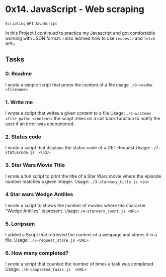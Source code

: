 # 0x14. JavaScript - Web scraping

` Scripting ` ` API `  ` JavaScript `

In this Project I continued to practice my Javascript and got comfortable working with JSON format. I also learned how to use ` requests ` and ` fetch ` APIs.

## Tasks 

### 0. Readme

I wrote a simple script that prints the content of a file
usage ` ./0-readme <filename> `

### 1. Write me

I wrote a script that writes a given content to a file
Usage: ` ./1-writeme <file_path> <content> `
the script relies on a call back function to notify the user if an error was encountered.

### 2. Status code

I wrote a script that displays the status code of a GET Request
Usage: ` ./2-statuscode.js  <URL> `

### 3. Star Wars Movie Title 
I wrote a fun script to print the title of a Star Wars movie where the episode number matches a given integer.
Usage: ` ./3-starwars_title.js <id> `

### 4 Star wars Wedge Antilles
I wrote a script to shows the number of movies where the character "Wedge Antilles" is present. 
Usage: ` /4-starwars_count.js <URL> `

### 5. Loripsum
I added a Script that retrieved the content of a webpage and stores it in a file.
Usage: ` ./5-request_store.js <URL> `

### 6. How many completed?

I wrote a script that counted the number of times a task was completed.
Usage: ` ./6-completed_tasks.js  <URL> `


